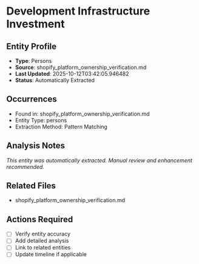 # Development Infrastructure Investment

## Entity Profile
- **Type**: Persons
- **Source**: shopify_platform_ownership_verification.md
- **Last Updated**: 2025-10-12T03:42:05.946482
- **Status**: Automatically Extracted

## Occurrences
- Found in: shopify_platform_ownership_verification.md
- Entity Type: persons
- Extraction Method: Pattern Matching

## Analysis Notes
*This entity was automatically extracted. Manual review and enhancement recommended.*

## Related Files
- shopify_platform_ownership_verification.md

## Actions Required
- [ ] Verify entity accuracy
- [ ] Add detailed analysis
- [ ] Link to related entities
- [ ] Update timeline if applicable
